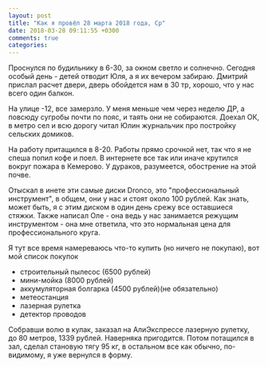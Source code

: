 ```yaml
---
layout: post
title: "Как я провёл 28 марта 2018 года, Ср"
date: 2018-03-28 09:11:55 +0300
comments: true
categories: 
---
```

Проснулся по будильнику в 6-30, за окном светло и солнечно. Сегодня особый день - детей отводит Юля, а я их вечером забираю. Дмитрий прислал расчет двери, дверь обойдется нам в 30 тр, хорошо, что у нас всего один балкон.

На улице -12, все замерзло. У меня меньше чем через неделю ДР, а повсюду сугробы почти по пояс, и таять они не собираются. Доехал ОК, в метро сел и всю дорогу читал Юлин журнальчик про постройку сельских домиков.

На работу притащился в 8-20. Работы прямо срочной нет, так что я не спеша попил кофе и поел. В интернете все так или иначе крутился вокруг пожара в Кемерово. У дураков, разумеется, обострение на этой почве.

Отыскал в инете эти самые диски Dronco, это "профессиональный инструмент", в общем, они у нас и стоят около 100 рублей. Как знать, может быть, я с этим диском в один день срежу все оставшиеся стяжки. Также написал Оле - она ведь у нас занимается режущим инструментом - она мне ответила, что это нормальная цена для профессионального круга.

Я тут все время намереваюсь что-то купить (но ничего не покупаю), вот мой список покупок
- строительный пылесос (6500 рублей)
- мини-мойка  (8000 рублей)
- аккумуляторная болгарка (4500 рублей)(не обязательно)
- метеостанция 
- лазерная рулетка
- детектор проводов

Собравши волю в кулак, заказал на АлиЭкспрессе лазерную рулетку, до 80 метров, 1339 рублей. Наверняка пригодится. Потом потащился в зал, сделал становую тягу 95 кг, в остальном все как обычно, по-видимому, я уже вернулся в форму.